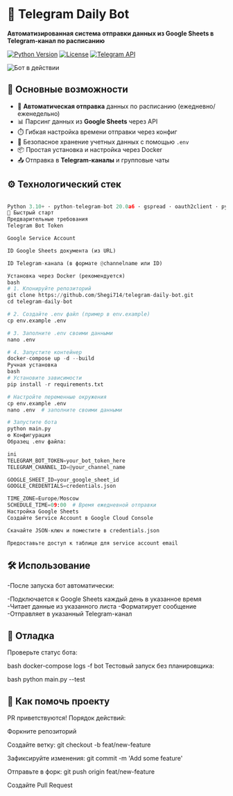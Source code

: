 # 🤖 Telegram Daily Bot
**Автоматизированная система отправки данных из Google Sheets в Telegram-канал по расписанию**

[![Python Version](https://img.shields.io/badge/Python-3.10%2B-blue?logo=python&logoColor=white)](https://python.org)
[![License](https://img.shields.io/badge/License-MIT-green.svg)](https://opensource.org/licenses/MIT)
[![Telegram API](https://img.shields.io/badge/Telegram%20Bot%20API-20.0a6-orange?logo=telegram)](https://core.telegram.org/bots/api)

![Бот в действии](https://via.placeholder.com/800x400?text=Screenshot+Placeholder) <!-- Замените на реальный скриншот -->

## 🌟 Основные возможности
- 📆 **Автоматическая отправка** данных по расписанию (ежедневно/еженедельно)
- 📊 Парсинг данных из **Google Sheets** через API
- ⏱️ Гибкая настройка времени отправки через конфиг
- 🔐 Безопасное хранение учетных данных с помощью `.env`
- 📦 Простая установка и настройка через Docker
- 📤 Отправка в **Telegram-каналы** и групповые чаты

## ⚙️ Технологический стек
```python

Python 3.10+ · python-telegram-bot 20.0a6 · gspread · oauth2client · python-dotenv · APScheduler · Docker
🚀 Быстрый старт
Предварительные требования
Telegram Bot Token

Google Service Account

ID Google Sheets документа (из URL)

ID Telegram-канала (в формате @channelname или ID)

Установка через Docker (рекомендуется)
bash
# 1. Клонируйте репозиторий
git clone https://github.com/Shegi714/telegram-daily-bot.git
cd telegram-daily-bot

# 2. Создайте .env файл (пример в env.example)
cp env.example .env

# 3. Заполните .env своими данными
nano .env

# 4. Запустите контейнер
docker-compose up -d --build
Ручная установка
bash
# Установите зависимости
pip install -r requirements.txt

# Настройте переменные окружения
cp env.example .env
nano .env  # заполните своими данными

# Запустите бота
python main.py
⚙️ Конфигурация
Образец .env файла:

ini
TELEGRAM_BOT_TOKEN=your_bot_token_here
TELEGRAM_CHANNEL_ID=@your_channel_name

GOOGLE_SHEET_ID=your_google_sheet_id
GOOGLE_CREDENTIALS=credentials.json

TIME_ZONE=Europe/Moscow
SCHEDULE_TIME=09:00  # Время ежедневной отправки
Настройка Google Sheets
Создайте Service Account в Google Cloud Console

Скачайте JSON-ключ и поместите в credentials.json

Предоставьте доступ к таблице для service account email
```
## 🛠 Использование
-После запуска бот автоматически:

-Подключается к Google Sheets каждый день в указанное время
-Читает данные из указанного листа
-Форматирует сообщение
-Отправляет в указанный Telegram-канал

## 🐛 Отладка
Проверьте статус бота:

bash
docker-compose logs -f bot
Тестовый запуск без планировщика:

bash
python main.py --test
## 🤝 Как помочь проекту
PR приветствуются! Порядок действий:

Форкните репозиторий

Создайте ветку: git checkout -b feat/new-feature

Зафиксируйте изменения: git commit -m 'Add some feature'

Отправьте в форк: git push origin feat/new-feature

Создайте Pull Request
